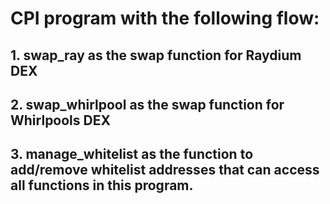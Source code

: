 
# CPI program with the following flow: 

## 1. swap_ray as the swap function for Raydium DEX
## 2. swap_whirlpool as the swap function for Whirlpools DEX
## 3. manage_whitelist as the function to add/remove whitelist addresses that can access all functions in this program. 